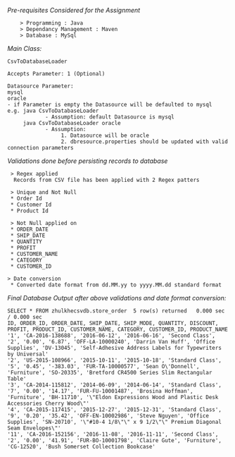 *Pre-requisites Considered for the Assignment*
        
        > Programming : Java
        > Dependancy Management : Maven
        > Database : MySql 

*Main Class:*

    CsvToDatabaseLoader

    Accepts Parameter: 1 (Optional)

    Datasource Parameter:
    mysql
    oracle
    - if Parameter is empty the Datasource will be defaulted to mysql
    e.g. java CsvToDatabaseLoader 
                - Assumption: default Datasource is mysql
         java CsvToDatabaseLoader oracle 
                - Assumption:
                     1. Datasource will be oracle
                     2. dbresource.properties should be updated with valid connection parameters

*Validations done before persisting records to database*
     
     > Regex applied
      Records from CSV file has been applied with 2 Regex patters

     > Unique and Not Null
     * Order Id
     * Customer Id
     * Product Id

     > Not Null applied on
     * ORDER_DATE
     * SHIP_DATE
     * QUANTITY
     * PROFIT
     * CUSTOMER_NAME
     * CATEGORY
     * CUSTOMER_ID

    > Date conversion
     * Converted date format from dd.MM.yy to yyyy.MM.dd standard format

*Final Database Output after above validations and date format conversion:*

    SELECT * FROM zhulkhecsvdb.store_order 	5 row(s) returned	0.000 sec / 0.000 sec
    ID, ORDER_ID, ORDER_DATE, SHIP_DATE, SHIP_MODE, QUANTITY, DISCOUNT, PROFIT, PRODUCT_ID, CUSTOMER_NAME, CATEGORY, CUSTOMER_ID, PRODUCT_NAME
    '1', 'CA-2016-138688', '2016-06-12', '2016-06-16', 'Second Class', '2', '0.00', '6.87', 'OFF-LA-10000240', 'Darrin Van Huff', 'Office Supplies', 'DV-13045', 'Self-Adhesive Address Labels for Typewriters by Universal'
    '2', 'US-2015-108966', '2015-10-11', '2015-10-18', 'Standard Class', '5', '0.45', '-383.03', 'FUR-TA-10000577', 'Sean O\'Donnell', 'Furniture', 'SO-20335', 'Bretford CR4500 Series Slim Rectangular Table'
    '3', 'CA-2014-115812', '2014-06-09', '2014-06-14', 'Standard Class', '7', '0.00', '14.17', 'FUR-FU-10001487', 'Brosina Hoffman', 'Furniture', 'BH-11710', '\"Eldon Expressions Wood and Plastic Desk Accessories Cherry Wood\"'
    '4', 'CA-2015-117415', '2015-12-27', '2015-12-31', 'Standard Class', '9', '0.20', '35.42', 'OFF-EN-10002986', 'Steve Nguyen', 'Office Supplies', 'SN-20710', '\"#10-4 1/8\"\" x 9 1/2\"\" Premium Diagonal Seam Envelopes\"'
    '11', 'CA-2016-152156', '2016-11-08', '2016-11-11', 'Second Class', '2', '0.00', '41.91', 'FUR-BO-10001798', 'Claire Gute', 'Furniture', 'CG-12520', 'Bush Somerset Collection Bookcase'


          




